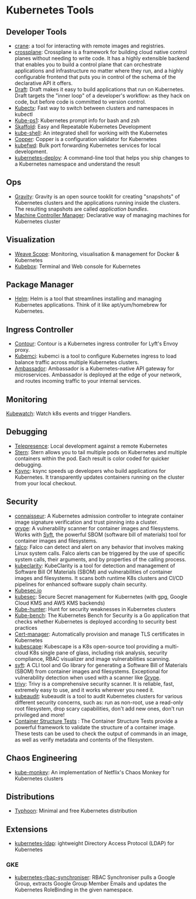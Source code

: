 # Kubernetes Tools

## Developer Tools
- [crane](https://github.com/google/go-containerregistry/tree/main/cmd/crane): a tool for interacting with remote images and registries.
- [crossplane](https://github.com/crossplane/crossplane): Crossplane is a framework for building cloud native control planes without needing to write code. It has a highly extensible backend that enables you to build a control plane that can orchestrate applications and infrastructure no matter where they run, and a highly configurable frontend that puts you in control of the schema of the declarative API it offers.
- [Draft](https://github.com/Azure/draft): Draft makes it easy to build applications that run on Kubernetes. Draft targets the "inner loop" of a developer's workflow: as they hack on code, but before code is committed to version control.
- [Kubectx](https://github.com/ahmetb/kubectx): Fast way to switch between clusters and namespaces in kubectl 
- [Kube-ps1](https://github.com/jonmosco/kube-ps1): Kubernetes prompt info for bash and zsh
- [Skaffold](https://github.com/GoogleContainerTools/skaffold): Easy and Repeatable Kubernetes Development
- [kube-shell](https://github.com/cloudnativelabs/kube-shell): An integrated shell for working with the Kubernetes
- [Copper](https://github.com/cloud66-oss/copper): Copper is a configuration validator for Kubernetes
- [kubefwd](https://github.com/txn2/kubefwd): Bulk port forwarding Kubernetes services for local development.
- [kubernetes-deploy](https://github.com/Shopify/kubernetes-deploy): A command-line tool that helps you ship changes to a Kubernetes namespace and understand the result

## Ops
- [Gravity](https://github.com/gravitational/gravity): Gravity is an open source tooklit for creating "snapshots" of Kubernetes clusters and the applications running inside the clusters. The resulting snapshots are called *application bundles*.
- [Machine Controller Manager](https://github.com/gardener/machine-controller-manager): Declarative way of managing machines for Kubernetes cluster


## Visualization
- [Weave Scope](https://github.com/weaveworks/scope): Monitoring, visualisation & management for Docker & Kubernetes 
- [Kubebox](https://github.com/astefanutti/kubebox): Terminal and Web console for Kubernetes 

## Package Manager
- [Helm](https://github.com/helm/helm): Helm is a tool that streamlines installing and managing Kubernetes applications. Think of it like apt/yum/homebrew for Kubernetes.

## Ingress Controller
- [Contour](https://github.com/heptio/contour): Contour is a Kubernetes ingress controller for Lyft's Envoy proxy.
- [Kubemci](https://github.com/GoogleCloudPlatform/k8s-multicluster-ingress): kubemci is a tool to configure Kubernetes ingress to load balance traffic across multiple Kubernetes clusters.
- [Ambassador](https://www.getambassador.io): Ambassador is a Kubernetes-native API gateway for microservices. Ambassador is deployed at the edge of your network, and routes incoming traffic to your internal services.

## Monitoring
[Kubewatch](https://github.com/bitnami-labs/kubewatch): Watch k8s events and trigger Handlers.

## Debugging
- [Telepresence](https://www.telepresence.io/): Local development against a remote Kubernetes
- [Stern](https://github.com/wercker/stern): Stern allows you to tail multiple pods on Kubernetes and multiple containers within the pod. Each result is color coded for quicker debugging.
- [Ksync](https://github.com/vapor-ware/ksync): 
ksync speeds up developers who build applications for Kubernetes. It transparently updates containers running on the cluster from your local checkout. 

## Security
- [connaisseur](https://github.com/sse-secure-systems/connaisseur): A Kubernetes admission controller to integrate container image signature verification and trust pinning into a cluster.
- [grype](https://github.com/anchore/grype): A vulnerability scanner for container images and filesystems. Works with [Syft](https://github.com/anchore/syft), the powerful SBOM (software bill of materials) tool for container images and filesystems.
- [falco](https://github.com/falcosecurity/falco): Falco can detect and alert on any behavior that involves making Linux system calls. Falco alerts can be triggered by the use of specific system calls, their arguments, and by properties of the calling process.
- [kubeclarity](https://github.com/openclarity/kubeclarity): KubeClarity is a tool for detection and management of Software Bill Of Materials (SBOM) and vulnerabilities of container images and filesystems. It scans both runtime K8s clusters and CI/CD pipelines for enhanced software supply chain security.
- [Kubesec.io](https://kubesec.io/)
- [kubesec](https://github.com/shyiko/kubesec): Secure Secret management for Kubernetes (with gpg, Google Cloud KMS and AWS KMS backends)
- [Kube-hunter](https://github.com/aquasecurity/kube-hunter): Hunt for security weaknesses in Kubernetes clusters
- [Kube-bench](https://github.com/aquasecurity/kube-bench): The Kubernetes Bench for Security is a Go application that checks whether Kubernetes is deployed according to security best practices
- [Cert-manager](https://github.com/jetstack/cert-manager/): Automatically provision and manage TLS certificates in Kubernetes
- [kubescape](https://github.com/armosec/kubescape): Kubescape is a K8s open-source tool providing a multi-cloud K8s single pane of glass, including risk analysis, security compliance, RBAC visualizer and image vulnerabilities scanning.
- [syft](https://github.com/anchore/syft): A CLI tool and Go library for generating a Software Bill of Materials (SBOM) from container images and filesystems. Exceptional for vulnerability detection when used with a scanner like [Grype](https://github.com/anchore/grype).
- [trivy](https://github.com/aquasecurity/trivy): Trivy is a comprehensive security scanner. It is reliable, fast, extremely easy to use, and it works wherever you need it.
- [kubeaudit](https://github.com/Shopify/kubeaudit): kubeaudit is a tool to audit Kubernetes clusters for various different security concerns, such as: run as non-root, use a read-only root filesystem, drop scary capabilities, don't add new ones, don't run privileged and more!
- [Container Structure Tests](https://github.com/GoogleContainerTools/container-structure-test) : The Container Structure Tests provide a powerful framework to validate the structure of a container image. These tests can be used to check the output of commands in an image, as well as verify metadata and contents of the filesystem.

## Chaos Engineering
- [kube-monkey](https://github.com/asobti/kube-monkey): An implementation of Netflix's Chaos Monkey for Kubernetes clusters

## Distributions
- [Typhoon](https://github.com/poseidon/typhoon): Minimal and free Kubernetes distribution 

## Extensions
- [kubernetes-ldap](https://github.com/apprenda-kismatic/kubernetes-ldap): ightweight Directory Access Protocol (LDAP) for Kubernetes

### GKE
- [kubernetes-rbac-synchroniser](https://github.com/google-cloud-tools/kubernetes-rbac-synchroniser): RBAC Synchroniser pulls a Google Group, extracts Google Group Member Emails and updates the Kubernetes RoleBinding in the given namespace.
